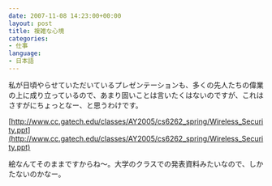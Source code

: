 ```yaml
---
date: 2007-11-08 14:23:00+00:00
layout: post
title: 複雑な心境
categories:
- 仕事
language:
- 日本語
---
```


私が日頃やらせていただいているプレゼンテーションも、多くの先人たちの偉業の上に成り立っているので、あまり固いことは言いたくはないのですが、これはさすがにちょっとなー、と思うわけです。

[http://www.cc.gatech.edu/classes/AY2005/cs6262_spring/Wireless_Security.ppt](http://www.cc.gatech.edu/classes/AY2005/cs6262_spring/Wireless_Security.ppt)

絵なんてそのままですからね～。大学のクラスでの発表資料みたいなので、しかたないのかなー。
